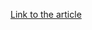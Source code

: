 [Link to the article](https://www.cisa.gov/news-events/alerts/2025/04/04/ivanti-releases-security-updates-connect-secure-policy-secure-zta-gateways-vulnerability-cve-2025)
